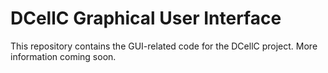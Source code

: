 # DCellC Graphical User Interface
This repository contains the GUI-related code for the DCellC project.
More information coming soon.

